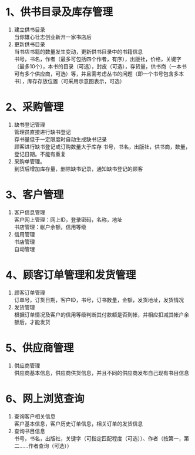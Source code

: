 # 1、供书目录及库存管理  
1) 建立供书目录  
当你雄心壮志创业新开一家书店后  
2) 更新供书目录  
当书店书籍的数量发生变动，更新供书目录中的书籍信息  
书号，书名，作者（最多可包括四个作者，有序），出版社，价格，关键字（最多10个），本书的目录（可选），封皮（可选），存货量，供书商（一本书可有多个供应商，可选）等，并且需考虑丛书的问题（即一个书号包含多本书），库存存放位置（可采用示意图表示，可选）  
# 2、采购管理  
1) 缺书登记管理  
管理员直接进行缺书登记  
存书量低于一定限度时自动生成缺书记录  
顾客进行缺书登记或订购数量大于库存
书号，书名，出版社，供书商，数量，登记日期。不能有重复    
2) 采购单管理。    
到货后增加库存量，删除缺书记录，通知缺书登记的顾客  
# 3、客户管理  
1) 客户信息管理  
客户网上管理：网上ID，登录密码，名称，地址  
书店管理：帐户余额，信用等级  
2) 信用管理  
书店管理  
自动管理  
# 4、顾客订单管理和发货管理  
1) 顾客订单管理  
订单号，订货日期，客户ID，书号，订书数量，金额，发货地址，发货情况  
2) 发货管理    
根据订单情况及客户的信用等级判断其付款额是否到帐，并相应扣减其帐户余额后，才能发货  
# 5、供应商管理  
1) 供应商管理  
供应商基本信息，供应商供货信息，并且不同的供应商发布自己现有书目信息  
# 6、网上浏览查询  
1) 查询客户相关信息  
客户基本信息，客户历史订单信息，相关订单的发货信息  
2) 查询书目信息   
书号，书名，出版社，关键字（可指定匹配程度（可选））、作者（按第一，第二……作者查询（可选））  